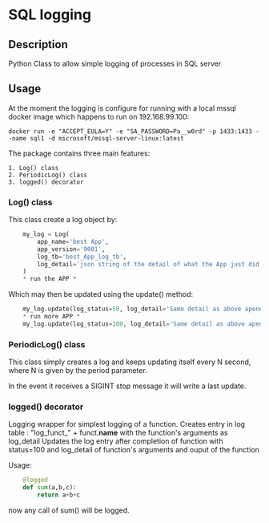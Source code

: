 # SQL logging

## Description

Python Class to allow simple logging of processes in SQL server

## Usage

At the moment the logging is configure for running with a local mssql docker image which happens to run on 192.168.99.100:

```shell
docker run -e "ACCEPT_EULA=Y" -e "SA_PASSWORD=Pa__w0rd" -p 1433:1433 --name sql1 -d microsoft/mssql-server-linux:latest
```

The package contains three main features:

    1. Log() class
    2. PeriodicLog() class
    3. logged() decorator

### Log() class

This class create a log object by:

```Python
    my_log = Log(
        app_name='best App',
        app_version='9001',
        log_tb='best_App_log_tb',
        log_detail='json string of the detail of what the App just did,'
    )
    * run the APP *
```

Which may then be updated using the update() method:

```Python
    my_log.update(log_status=50, log_detail='Same detail as above apended with any relevant information from the running app.')
    * run more APP *
    my_log.update(log_status=100, log_detail='Same detail as above apended with any relevant information from the run app.')
```

### PeriodicLog() class

This class simply creates a log and keeps updating itself every N second, where N is given by the period parameter.

In the event it receives a SIGINT stop message it will write a last update.


### logged() decorator

Logging wrapper for simplest logging of a function.
Creates entry in log table : "log_funct_" + funct.__name__ with the function's arguments as log_detail
Updates the log entry after completion of function with status=100 and log_detail of function's arguments and ouput of the function

Usage:

```Python
    @logged
    def sum(a,b,c):
        return a+b+c
```

now any call of sum() will be logged.
